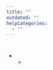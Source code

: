 ```yaml
---
title: ""
outdated: ""
helpCategories:
  - ""
---
```

# 

* *







## 











## 





## 







## 



## 



## 





## 





![]()